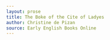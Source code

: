 ```yaml
---
layout: prose
title: The Boke of the Cite of Ladyes
author: Christine de Pizan
source: Early English Books Online
---
```

